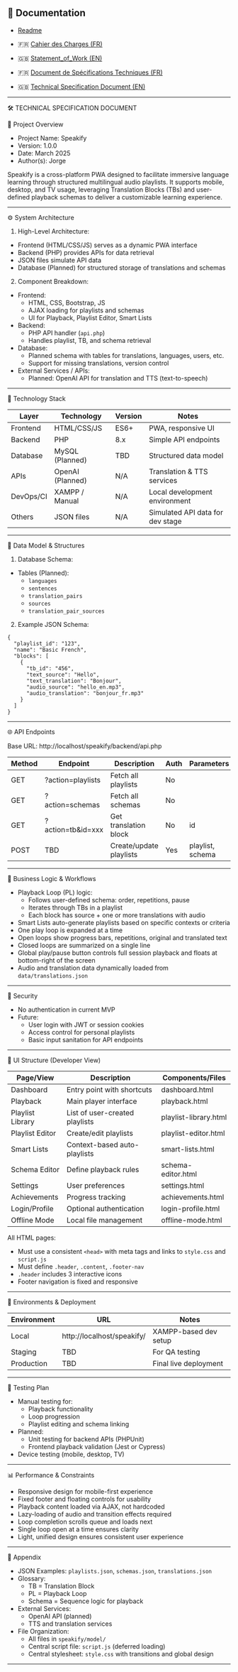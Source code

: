 ## 📄 Documentation

-    [Readme](https://github.com/BlackSheep-78/speakify/blob/main/README.md)

- 🇫🇷 [Cahier des Charges (FR)](https://github.com/BlackSheep-78/speakify/blob/main/statement_of_work.fr.md)  
- 🇬🇧 [Statement_of_Work  (EN)](https://github.com/BlackSheep-78/speakify/blob/main/statement_of_work.en.md)
  
- 🇫🇷 [Document de Spécifications Techniques (FR)](https://github.com/BlackSheep-78/speakify/blob/main/technical_specification_document.fr.md)  
- 🇬🇧 [Technical Specification Document (EN)](https://github.com/BlackSheep-78/speakify/blob/main/technical_specification_document.en.md)

---
  
🛠️ TECHNICAL SPECIFICATION DOCUMENT

📌 Project Overview
- Project Name: Speakify
- Version: 1.0.0
- Date: March 2025
- Author(s): Jorge

Speakify is a cross-platform PWA designed to facilitate immersive language learning through structured multilingual audio playlists. It supports mobile, desktop, and TV usage, leveraging Translation Blocks (TBs) and user-defined playback schemas to deliver a customizable learning experience. 

---

⚙️ System Architecture

1. High-Level Architecture:
- Frontend (HTML/CSS/JS) serves as a dynamic PWA interface
- Backend (PHP) provides APIs for data retrieval
- JSON files simulate API data
- Database (Planned) for structured storage of translations and schemas

2. Component Breakdown:
- Frontend:
  - HTML, CSS, Bootstrap, JS
  - AJAX loading for playlists and schemas
  - UI for Playback, Playlist Editor, Smart Lists
- Backend:
  - PHP API handler (`api.php`)
  - Handles playlist, TB, and schema retrieval
- Database:
  - Planned schema with tables for translations, languages, users, etc.
  - Support for missing translations, version control
- External Services / APIs:
  - Planned: OpenAI API for translation and TTS (text-to-speech)

---

🧱 Technology Stack

| Layer       | Technology     | Version | Notes                             |
|-------------|----------------|---------|-----------------------------------|
| Frontend    | HTML/CSS/JS    | ES6+    | PWA, responsive UI                |
| Backend     | PHP            | 8.x     | Simple API endpoints              |
| Database    | MySQL (Planned)| TBD     | Structured data model             |
| APIs        | OpenAI (Planned)| N/A     | Translation & TTS services        |
| DevOps/CI   | XAMPP / Manual | N/A     | Local development environment     |
| Others      | JSON files     | N/A     | Simulated API data for dev stage  |

---

📂 Data Model & Structures

1. Database Schema:
- Tables (Planned):
  - `languages`
  - `sentences`
  - `translation_pairs`
  - `sources`
  - `translation_pair_sources`

2. Example JSON Schema:
```
{
  "playlist_id": "123",
  "name": "Basic French",
  "blocks": [
    {
      "tb_id": "456",
      "text_source": "Hello",
      "text_translation": "Bonjour",
      "audio_source": "hello_en.mp3",
      "audio_translation": "bonjour_fr.mp3"
    }
  ]
}
```

---

🌐 API Endpoints

Base URL: http://localhost/speakify/backend/api.php

| Method | Endpoint     | Description             | Auth | Parameters          |
|--------|--------------|-------------------------|------|---------------------|
| GET    | ?action=playlists | Fetch all playlists      | No   |                     |
| GET    | ?action=schemas   | Fetch all schemas        | No   |                     |
| GET    | ?action=tb&id=xxx | Get translation block    | No   | id                  |
| POST   | TBD               | Create/update playlists  | Yes  | playlist, schema    |

---

🧠 Business Logic & Workflows

- Playback Loop (PL) logic:
  - Follows user-defined schema: order, repetitions, pause
  - Iterates through TBs in a playlist
  - Each block has source + one or more translations with audio
- Smart Lists auto-generate playlists based on specific contexts or criteria
- One play loop is expanded at a time
- Open loops show progress bars, repetitions, original and translated text
- Closed loops are summarized on a single line
- Global play/pause button controls full session playback and floats at bottom-right of the screen
- Audio and translation data dynamically loaded from `data/translations.json`

---

🔐 Security

- No authentication in current MVP
- Future:
  - User login with JWT or session cookies
  - Access control for personal playlists
  - Basic input sanitation for API endpoints

---

📱 UI Structure (Developer View)

| Page/View         | Description                        | Components/Files                 |
|-------------------|------------------------------------|----------------------------------|
| Dashboard         | Entry point with shortcuts         | dashboard.html                   |
| Playback          | Main player interface              | playback.html                    |
| Playlist Library  | List of user-created playlists     | playlist-library.html            |
| Playlist Editor   | Create/edit playlists              | playlist-editor.html             |
| Smart Lists       | Context-based auto-playlists       | smart-lists.html                 |
| Schema Editor     | Define playback rules              | schema-editor.html               |
| Settings          | User preferences                   | settings.html                    |
| Achievements      | Progress tracking                  | achievements.html                |
| Login/Profile     | Optional authentication            | login-profile.html               |
| Offline Mode      | Local file management              | offline-mode.html                |

All HTML pages:
- Must use a consistent `<head>` with meta tags and links to `style.css` and `script.js`
- Must define `.header`, `.content`, `.footer-nav`
- `.header` includes 3 interactive icons
- Footer navigation is fixed and responsive

---

🚀 Environments & Deployment

| Environment | URL                        | Notes                     |
|-------------|-----------------------------|---------------------------|
| Local       | http://localhost/speakify/  | XAMPP-based dev setup     |
| Staging     | TBD                         | For QA testing            |
| Production  | TBD                         | Final live deployment     |

---

🧪 Testing Plan

- Manual testing for:
  - Playback functionality
  - Loop progression
  - Playlist editing and schema linking
- Planned:
  - Unit testing for backend APIs (PHPUnit)
  - Frontend playback validation (Jest or Cypress)
- Device testing (mobile, desktop, TV)

---

📊 Performance & Constraints

- Responsive design for mobile-first experience
- Fixed footer and floating controls for usability
- Playback content loaded via AJAX, not hardcoded
- Lazy-loading of audio and transition effects required
- Loop completion scrolls queue and loads next
- Single loop open at a time ensures clarity
- Light, unified design ensures consistent user experience

---

🧰 Appendix

- JSON Examples: `playlists.json`, `schemas.json`, `translations.json`
- Glossary:
  - TB = Translation Block
  - PL = Playback Loop
  - Schema = Sequence logic for playback
- External Services:
  - OpenAI API (planned)
  - TTS and translation services
- File Organization:
  - All files in `speakify/model/`
  - Central script file: `script.js` (deferred loading)
  - Central stylesheet: `style.css` with transitions and global design

---


